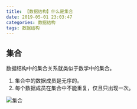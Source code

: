```yaml
---
title: 【数据结构】什么是集合
date: 2019-05-01 23:03:47
categories: 数据结构
tags: 数据结构
---
```






## 集合
数据结构中的集合关系就类似于数学中的集合。
1. 集合中的数据成员是无序的。
2. 每个数据成员在集合中不能重复，仅且只出现一次。

![集合](http://img.nixiaolei.com/2019-05-01-22-59-42.png)














